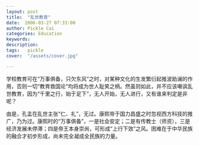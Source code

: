 ```yaml
---
layout: post  
title:  "乱世教育"
date:  2006-03-27 07:33:00
author: Pickle Cai  
categories: Education  
keywords: 
description:   
tags:	pickle   
cover:  "/assets/cover.jpg"  

---
```


学校教育可在“万事俱备，只欠东风”之时，对某种文化的生发繁衍起推波助澜的作用，否则一切“教育救国论”均将成为世人耻笑之柄。然虽则如此，并不应该嘲讽乱世教育，因为“千里之行，始于足下”，无人开始，无人进行，又有谁来判定是非呢？



由是，孔孟在乱世主张“仁、礼”，无过。康熙帝于国力昌盛之时忽视西方科技的推广，乃为过。康熙时的“万事俱备”，一是社会安定；二是有传教士（师资），三是经济发展未停滞；四是帝王本身崇尚，可形成“上行下效”之风。困难在于中华民族的融合才初步形成，尚未完全凝成全民族的力量。

		

		    


